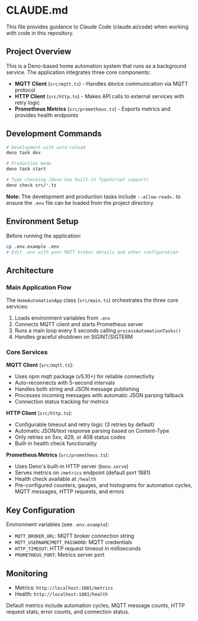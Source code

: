 # CLAUDE.md

This file provides guidance to Claude Code (claude.ai/code) when working with code in this repository.

## Project Overview

This is a Deno-based home automation system that runs as a background service. The application integrates three core components:

- **MQTT Client** (`src/mqtt.ts`) - Handles device communication via MQTT protocol
- **HTTP Client** (`src/http.ts`) - Makes API calls to external services with retry logic
- **Prometheus Metrics** (`src/prometheus.ts`) - Exports metrics and provides health endpoints

## Development Commands

```bash
# Development with auto-reload
deno task dev

# Production mode
deno task start

# Type checking (Deno has built-in TypeScript support)
deno check src/*.ts
```

**Note:** The development and production tasks include `--allow-read=.` to ensure the `.env` file can be loaded from the project directory.

## Environment Setup

Before running the application:

```bash
cp .env.example .env
# Edit .env with your MQTT broker details and other configuration
```

## Architecture

### Main Application Flow

The `HomeAutomationApp` class (`src/main.ts`) orchestrates the three core services:

1. Loads environment variables from `.env`
2. Connects MQTT client and starts Prometheus server
3. Runs a main loop every 5 seconds calling `processAutomationTasks()`
4. Handles graceful shutdown on SIGINT/SIGTERM

### Core Services

**MQTT Client** (`src/mqtt.ts`):

- Uses npm mqtt package (v5.10+) for reliable connectivity
- Auto-reconnects with 5-second intervals
- Handles both string and JSON message publishing
- Processes incoming messages with automatic JSON parsing fallback
- Connection status tracking for metrics

**HTTP Client** (`src/http.ts`):

- Configurable timeout and retry logic (3 retries by default)
- Automatic JSON/text response parsing based on Content-Type
- Only retries on 5xx, 429, or 408 status codes
- Built-in health check functionality

**Prometheus Metrics** (`src/prometheus.ts`):

- Uses Deno's built-in HTTP server (`Deno.serve`)
- Serves metrics on `/metrics` endpoint (default port 1881)
- Health check available at `/health`
- Pre-configured counters, gauges, and histograms for automation cycles, MQTT messages, HTTP requests, and errors

## Key Configuration

Environment variables (see `.env.example`):

- `MQTT_BROKER_URL`: MQTT broker connection string
- `MQTT_USERNAME`/`MQTT_PASSWORD`: MQTT credentials
- `HTTP_TIMEOUT`: HTTP request timeout in milliseconds
- `PROMETHEUS_PORT`: Metrics server port

## Monitoring

- Metrics: `http://localhost:1881/metrics`
- Health: `http://localhost:1881/health`

Default metrics include automation cycles, MQTT message counts, HTTP request stats, error counts, and connection status.
